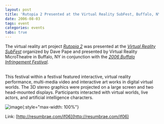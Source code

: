 ```yaml
---
layout: post
title: 'Rutopia 2 Presented at the Virtual Reality SubFest, Buffalo, NY'
date: 2006-08-03
tags: event
categories: events
tabs: true
---
```


The virtual reality art project <em><a href="http://www.evl.uic.edu/animagina/rutopia/rutopia2/">Rutopia 2</a></em> was presented at the <em><a href="http://resumbrae.com/if06/">Virtual Reality SubFest</a></em> organized by Dave Pape and presented by Virtual Reality MicroTheatre in Buffalo, NY in conjunction with the <em><a href="http://infringebuffalo.org/wiki/">2006 Buffalo Infringement Festival</a></em>.<br><br>

This festival within a festival featured interactive, virtual reality performance, multi-media video and interactive art works in digital virtual worlds. The 3D stereo graphics were projected on a large screen and two head-mounted displays. Participants interacted with virtual worlds, live actors, and artificial intelligence characters.

![image](https://www.evl.uic.edu/output/originals/sub_fest.jpg-srcw.jpg){:style="max-width: 100%"}


Link: [http://resumbrae.com/if06](http://resumbrae.com/if06)
